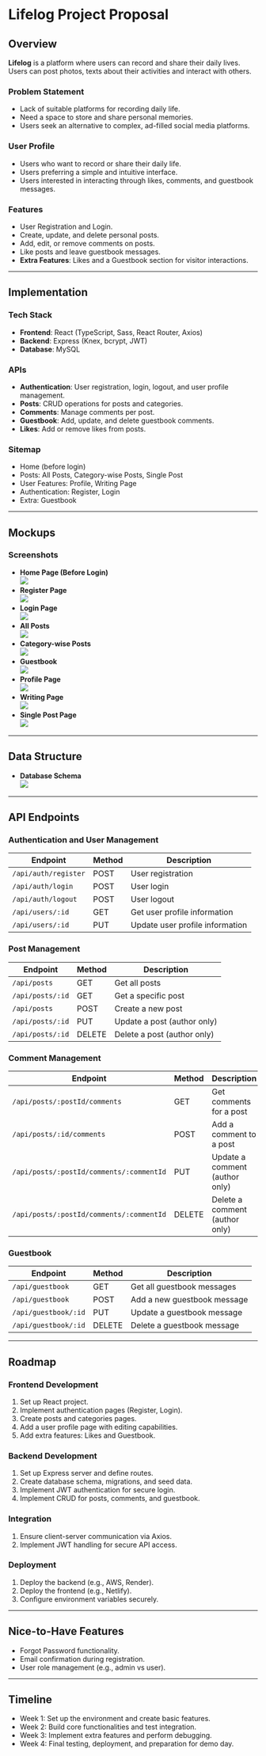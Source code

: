 # Lifelog Project Proposal

## Overview

**Lifelog** is a platform where users can record and share their daily lives. Users can post photos, texts about their activities and interact with others.

### Problem Statement

- Lack of suitable platforms for recording daily life.
- Need a space to store and share personal memories.
- Users seek an alternative to complex, ad-filled social media platforms.

### User Profile

- Users who want to record or share their daily life.
- Users preferring a simple and intuitive interface.
- Users interested in interacting through likes, comments, and guestbook messages.

### Features

- User Registration and Login.
- Create, update, and delete personal posts.
- Add, edit, or remove comments on posts.
- Like posts and leave guestbook messages.
- **Extra Features**: Likes and a Guestbook section for visitor interactions.

---

## Implementation

### Tech Stack

- **Frontend**: React (TypeScript, Sass, React Router, Axios)
- **Backend**: Express (Knex, bcrypt, JWT)
- **Database**: MySQL

### APIs

- **Authentication**: User registration, login, logout, and user profile management.
- **Posts**: CRUD operations for posts and categories.
- **Comments**: Manage comments per post.
- **Guestbook**: Add, update, and delete guestbook comments.
- **Likes**: Add or remove likes from posts.

### Sitemap

- Home (before login)
- Posts: All Posts, Category-wise Posts, Single Post
- User Features: Profile, Writing Page
- Authentication: Register, Login
- Extra: Guestbook

---

## Mockups

### Screenshots

- **Home Page (Before Login)**  
  ![](./proposal/Main.png)
- **Register Page**  
  ![](./proposal/Register.png)
- **Login Page**  
  ![](./proposal/Login.png)
- **All Posts**  
  ![](./proposal/AllPost.png)
- **Category-wise Posts**  
  ![](./proposal/Category.png)
- **Guestbook**  
  ![](./proposal/GuestBook-extra.png)
- **Profile Page**  
  ![](./proposal/MyProfile.png)
- **Writing Page**  
  ![](./proposal/Writing.png)
- **Single Post Page**  
  ![](./proposal/SinglePost.png)

---

## Data Structure

- **Database Schema**  
  ![](./proposal/sql-diagram.png)

---

## API Endpoints

### Authentication and User Management

| Endpoint             | Method | Description                     |
| -------------------- | ------ | ------------------------------- |
| `/api/auth/register` | POST   | User registration               |
| `/api/auth/login`    | POST   | User login                      |
| `/api/auth/logout`   | POST   | User logout                     |
| `/api/users/:id`     | GET    | Get user profile information    |
| `/api/users/:id`     | PUT    | Update user profile information |

### Post Management

| Endpoint         | Method | Description                 |
| ---------------- | ------ | --------------------------- |
| `/api/posts`     | GET    | Get all posts               |
| `/api/posts/:id` | GET    | Get a specific post         |
| `/api/posts`     | POST   | Create a new post           |
| `/api/posts/:id` | PUT    | Update a post (author only) |
| `/api/posts/:id` | DELETE | Delete a post (author only) |

### Comment Management

| Endpoint                                 | Method | Description                    |
| ---------------------------------------- | ------ | ------------------------------ |
| `/api/posts/:postId/comments`            | GET    | Get comments for a post        |
| `/api/posts/:id/comments`                | POST   | Add a comment to a post        |
| `/api/posts/:postId/comments/:commentId` | PUT    | Update a comment (author only) |
| `/api/posts/:postId/comments/:commentId` | DELETE | Delete a comment (author only) |

### Guestbook

| Endpoint             | Method | Description                 |
| -------------------- | ------ | --------------------------- |
| `/api/guestbook`     | GET    | Get all guestbook messages  |
| `/api/guestbook`     | POST   | Add a new guestbook message |
| `/api/guestbook/:id` | PUT    | Update a guestbook message  |
| `/api/guestbook/:id` | DELETE | Delete a guestbook message  |

---

## Roadmap

### Frontend Development

1. Set up React project.
2. Implement authentication pages (Register, Login).
3. Create posts and categories pages.
4. Add a user profile page with editing capabilities.
5. Add extra features: Likes and Guestbook.

### Backend Development

1. Set up Express server and define routes.
2. Create database schema, migrations, and seed data.
3. Implement JWT authentication for secure login.
4. Implement CRUD for posts, comments, and guestbook.

### Integration

1. Ensure client-server communication via Axios.
2. Implement JWT handling for secure API access.

### Deployment

1. Deploy the backend (e.g., AWS, Render).
2. Deploy the frontend (e.g., Netlify).
3. Configure environment variables securely.

---

## Nice-to-Have Features

- Forgot Password functionality.
- Email confirmation during registration.
- User role management (e.g., admin vs user).

---

## Timeline

- Week 1: Set up the environment and create basic features.
- Week 2: Build core functionalities and test integration.
- Week 3: Implement extra features and perform debugging.
- Week 4: Final testing, deployment, and preparation for demo day.
